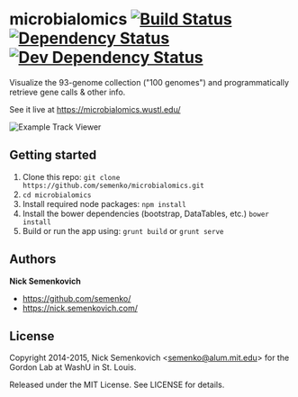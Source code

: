 microbialomics [![Build Status](https://travis-ci.org/semenko/microbialomics.svg?branch=master)](https://travis-ci.org/semenko/microbialomics) [![Dependency Status](https://gemnasium.com/semenko/microbialomics.png)](https://gemnasium.com/semenko/microbialomics) [![Dev Dependency Status](https://david-dm.org/semenko/microbialomics/dev-status.svg?theme=shields.io)](https://david-dm.org/semenko/microbialomics#info=devDependencies)
==============

Visualize the 93-genome collection ("100 genomes") and programmatically retrieve gene calls &amp; other info.

See it live at https://microbialomics.wustl.edu/

![Example Track Viewer](/../screenshots-for-readme/01-main-screenshot.png?raw=true "Example Track Viewer")

## Getting started
1. Clone this repo: `git clone https://github.com/semenko/microbialomics.git`
2. `cd microbialomics`
3. Install required node packages: `npm install`
4. Install the bower dependencies (bootstrap, DataTables, etc.) `bower install`
5. Build or run the app using: `grunt build` or `grunt serve`


## Authors
**Nick Semenkovich**

+ https://github.com/semenko/
+ https://nick.semenkovich.com/

## License
Copyright 2014-2015, Nick Semenkovich \<semenko@alum.mit.edu\> for the Gordon Lab at WashU in St. Louis.

Released under the MIT License. See LICENSE for details.
